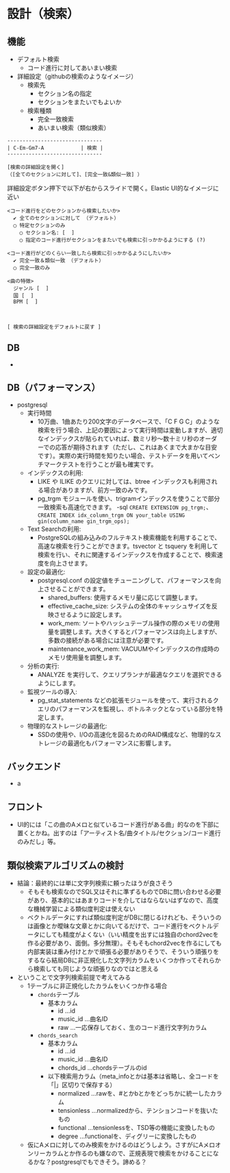 # 設計（検索）

## 機能

- デフォルト検索
  - コード進行に対してあいまい検索
- 詳細設定（githubの検索のようなイメージ）
  - 検索先
    - セクション名の指定
    - セクションをまたいでもよいか
  - 検索種類
    - 完全一致検索
    - あいまい検索（類似検索）

```UI
-------------------------------
| C-Em-Gm7-A            | 検索 | 
-------------------------------

[検索の詳細設定を開く]
（[全てのセクションに対して]、[完全一致&類似一致] ）
```

詳細設定ボタン押下で以下が右からスライドで開く。Elastic UI的なイメージに近い

```UI
<コード進行をどのセクションから検索したいか>
  ✔ 全てのセクションに対して （デフォルト）
  ◯ 特定セクションのみ
    ◯ セクション名: [  ]
    ◯ 指定のコード進行がセクションをまたいでも検索に引っかかるようにする (?)

<コード進行がどのくらい一致したら検索に引っかかるようにしたいか>
  ✔ 完全一致＆類似一致 （デフォルト）
  ◯ 完全一致のみ

<曲の特徴>
  ジャンル [  ]
  国 [  ]
  BPM [  ]


    
[ 検索の詳細設定をデフォルトに戻す ]

```

## DB

- 

## DB（パフォーマンス）

- postgresql
  - 実行時間
    - 10万曲、1曲あたり200文字のデータベースで、「C F G C」のような検索を行う場合、上記の要因によって実行時間は変動しますが、適切なインデックスが貼られていれば、数ミリ秒〜数十ミリ秒のオーダーでの応答が期待されます（ただし、これはあくまで大まかな目安です）。実際の実行時間を知りたい場合、テストデータを用いてベンチマークテストを行うことが最も確実です。
  - インデックスの利用:
    - LIKE や ILIKE のクエリに対しては、btree インデックスも利用される場合がありますが、前方一致のみです。
    - pg_trgm モジュールを使い、trigramインデックスを使うことで部分一致検索も高速化できます。
      -sql
        `CREATE EXTENSION pg_trgm;`、`CREATE INDEX idx_column_trgm ON your_table USING gin(column_name gin_trgm_ops);`
  - Text Searchの利用:
    - PostgreSQLの組み込みのフルテキスト検索機能を利用することで、高速な検索を行うことができます。tsvector と tsquery を利用して検索を行い、それに関連するインデックスを作成することで、検索速度を向上させます。
  - 設定の最適化:
    - postgresql.conf の設定値をチューニングして、パフォーマンスを向上させることができます。
      - shared_buffers: 使用するメモリ量に応じて調整します。
      - effective_cache_size: システムの全体のキャッシュサイズを反映させるように設定します。
      - work_mem: ソートやハッシュテーブル操作の際のメモリの使用量を調整します。大きくするとパフォーマンスは向上しますが、多数の接続がある場合には注意が必要です。
      - maintenance_work_mem: VACUUMやインデックスの作成時のメモリ使用量を調整します。
  - 分析の実行:
    - ANALYZE を実行して、クエリプランナが最適なクエリを選択できるようにします。
  - 監視ツールの導入:
    - pg_stat_statements などの拡張モジュールを使って、実行されるクエリのパフォーマンスを監視し、ボトルネックとなっている部分を特定します。
  - 物理的なストレージの最適化:
    - SSDの使用や、I/Oの高速化を図るためのRAID構成など、物理的なストレージの最適化もパフォーマンスに影響します。

## バックエンド

- a

## フロント

- UI的には「この曲のAメロと似ているコード進行がある曲」的なのを下部に置くとかね。出すのは「アーティスト名/曲タイトル/セクション/コード進行のみだし」等。

## 類似検索アルゴリズムの検討

- 結論：最終的には単に文字列検索に頼ったほうが良さそう
  - そもそも検索なのでSQL又はそれに準ずるものでDBに問い合わせる必要があり、基本的にはあまりコードを介してはならないはずなので、高度な機械学習による類似度判定は使えない
  - ベクトルデータにすれば類似度判定がDBに閉じるけれども、そういうのは画像とか曖昧な文章とかに向いてるだけで、コード進行をベクトルデータにしても精度がよくない（いい精度を出すには独自のchord2vecを作る必要があり、面倒。多分無理）。そもそもchord2vecを作るにしても内部実装は重み付けとかで頑張る必要がありそうで、そういう頑張りをするなら結局DBに非正規化した文字列カラムをいくつか作ってそれらから検索しても同じような頑張りなのではと思える
- ということで文字列検索前提で考えてみる
  - 1テーブルに非正規化したカラムをいくつか作る場合
    - `chords`テーブル
      - 基本カラム
        - id ...id
        - music_id ...曲名ID
        - raw ...一応保存しておく、生のコード進行文字列カラム
    - `chords_search`
      - 基本カラム
        - id ...id
        - music_id ...曲名ID
        - chords_id ...chordsテーブルのid
      - 以下検索用カラム（meta_infoとかは基本は省略し、全コードを「|」区切りで保存する）
        - normalized ...rawを、#とかbとかをどっちかに統一したカラム
        - tensionless ...normalizedから、テンションコードを抜いたもの
        - functional ...tensionlessを、TSD等の機能に変換したもの
        - degree ...functionalを、ディグリーに変換したもの
  - 仮にAメロに対してのみ検索をかけるのはどうしよう。さすがにAメロオンリーカラムとか作るのも嫌なので、正規表現で検索をかけることになるかな？postgresqlでもできそう。諦める？
